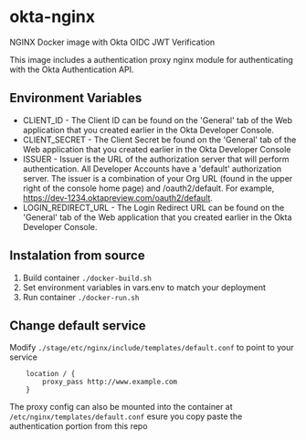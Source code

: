 # okta-nginx
NGINX Docker image with Okta OIDC JWT Verification

This image includes a authentication proxy nginx module for authenticating with the Okta Authentication API.

## Environment Variables

  -  CLIENT_ID - The Client ID can be found on the 'General' tab of the Web application that you created earlier in the Okta Developer Console.
  - CLIENT_SECRET - The Client Secret be found on the 'General' tab of the Web application that you created earlier in the Okta Developer Console
  - ISSUER - Issuer is the URL of the authorization server that will perform authentication. All Developer Accounts have a 'default' authorization server. The issuer is a combination of your Org URL (found in the upper right of the console home page) and /oauth2/default. For example, https://dev-1234.oktapreview.com/oauth2/default.
  - LOGIN_REDIRECT_URL - The Login Redirect URL can be found on the 'General' tab of the Web application that you created earlier in the Okta Developer Console.



## Instalation from source

1.  Build container `./docker-build.sh`
2.  Set environment variables in vars.env to match your deployment
3.  Run container `./docker-run.sh`

##  Change default service

Modify `./stage/etc/nginx/include/templates/default.conf`
to point to your service
```
    location / {
        proxy_pass http://www.example.com
    }
```

The proxy config can also be mounted into the container at `/etc/nginx/templates/default.conf`  esure you copy paste the authentication portion from this repo
